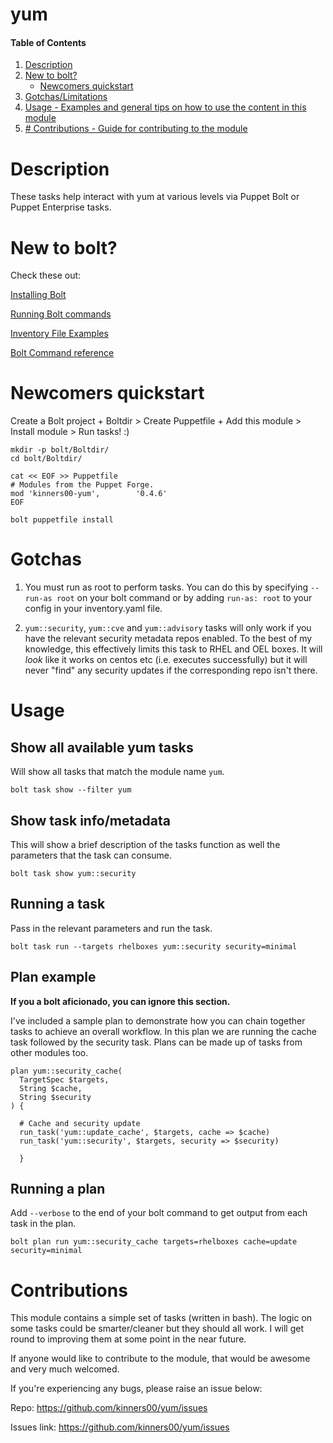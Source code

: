 # yum

#### Table of Contents

1. [Description](#description)
2. [New to bolt?](#new-to-bolt)
    * [Newcomers quickstart](#newcomers-quickstart)
3. [Gotchas/Limitations](#gotchas)
4. [Usage - Examples and general tips on how to use the content in this module](#usage)
5. [# Contributions - Guide for contributing to the module](#contributions)

# Description

These tasks help interact with yum at various levels via Puppet Bolt or Puppet Enterprise tasks. 


# New to bolt?

Check these out:

[Installing Bolt](https://puppet.com/docs/bolt/latest/bolt_installing.html)

[Running Bolt commands](https://puppet.com/docs/bolt/latest/running_bolt_commands.html)

[Inventory File Examples](https://puppet.com/docs/bolt/latest/inventory_file_v2.html#inventory-file-examples)

[Bolt Command reference](https://puppet.com/docs/bolt/latest/bolt_command_reference.html)


# Newcomers quickstart

Create a Bolt project + Boltdir > Create Puppetfile + Add this module > Install module > Run tasks! :)

``` shell
mkdir -p bolt/Boltdir/
cd bolt/Boltdir/

cat << EOF >> Puppetfile
# Modules from the Puppet Forge.
mod 'kinners00-yum', 	    '0.4.6'
EOF

bolt puppetfile install
```

# Gotchas

1. You must run as root to perform tasks. You can do this by specifying ```--run-as root``` on your bolt command or by adding ```run-as: root``` to your config in your inventory.yaml file. 

2. `yum::security`, `yum::cve` and `yum::advisory` tasks will only work if you have the relevant security metadata repos enabled. To the best of my knowledge, this effectively limits this task to RHEL and OEL boxes. It will *look* like it works on centos etc (i.e. executes successfully) but it will never "find" any security updates if the corresponding repo isn't there.

# Usage

## Show all available yum tasks

Will show all tasks that match the module name `yum`.  

``` shell
bolt task show --filter yum
```

## Show task info/metadata

This will show a brief description of the tasks function as well the parameters that the task can consume.

``` shell
bolt task show yum::security
```
## Running a task

Pass in the relevant parameters and run the task.

``` shell
bolt task run --targets rhelboxes yum::security security=minimal
```
## Plan example

**If you a bolt aficionado, you can ignore this section.**

I've included a sample plan to demonstrate how you can chain together tasks to achieve an overall workflow. In this plan we are running the cache task followed by the security task. Plans can be made up of tasks from other modules too. 

``` puppet
plan yum::security_cache(
  TargetSpec $targets,
  String $cache,
  String $security
) {

  # Cache and security update 
  run_task('yum::update_cache', $targets, cache => $cache)
  run_task('yum::security', $targets, security => $security)

  }
```
## Running a plan

Add `--verbose` to the end of your bolt command to get output from each task in the plan.

``` shell
bolt plan run yum::security_cache targets=rhelboxes cache=update security=minimal
```

# Contributions

This module contains a simple set of tasks (written in bash). The logic on some tasks could be smarter/cleaner but they should all work. I will get round to improving them at some point in the near future.  

If anyone would like to contribute to the module, that would be awesome and very much welcomed.

If you're experiencing any bugs, please raise an issue below:

Repo:        https://github.com/kinners00/yum/issues

Issues link: https://github.com/kinners00/yum/issues